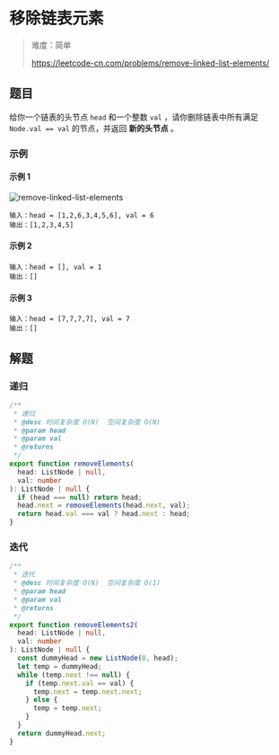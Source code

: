 # 移除链表元素

> 难度：简单
>
> https://leetcode-cn.com/problems/remove-linked-list-elements/

## 题目

给你一个链表的头节点 `head` 和一个整数 `val` ，请你删除链表中所有满足
`Node.val == val` 的节点，并返回 **新的头节点** 。

### 示例

#### 示例 1

![remove-linked-list-elements](https://user-images.githubusercontent.com/54696834/159191813-06207770-83fa-4c1b-a7ee-cc765f7f9cfd.jpg)

```
输入：head = [1,2,6,3,4,5,6], val = 6
输出：[1,2,3,4,5]
```

#### 示例 2

```
输入：head = [], val = 1
输出：[]
```

#### 示例 3

```
输入：head = [7,7,7,7], val = 7
输出：[]
```

## 解题

### 递归

```typescript
/**
 * 递归
 * @desc 时间复杂度 O(N)  空间复杂度 O(N)
 * @param head
 * @param val
 * @returns
 */
export function removeElements(
  head: ListNode | null,
  val: number
): ListNode | null {
  if (head === null) return head;
  head.next = removeElements(head.next, val);
  return head.val === val ? head.next : head;
}
```

### 迭代

```typescript
/**
 * 迭代
 * @desc 时间复杂度 O(N)  空间复杂度 O(1)
 * @param head
 * @param val
 * @returns
 */
export function removeElements2(
  head: ListNode | null,
  val: number
): ListNode | null {
  const dummyHead = new ListNode(0, head);
  let temp = dummyHead;
  while (temp.next !== null) {
    if (temp.next.val == val) {
      temp.next = temp.next.next;
    } else {
      temp = temp.next;
    }
  }
  return dummyHead.next;
}
```
